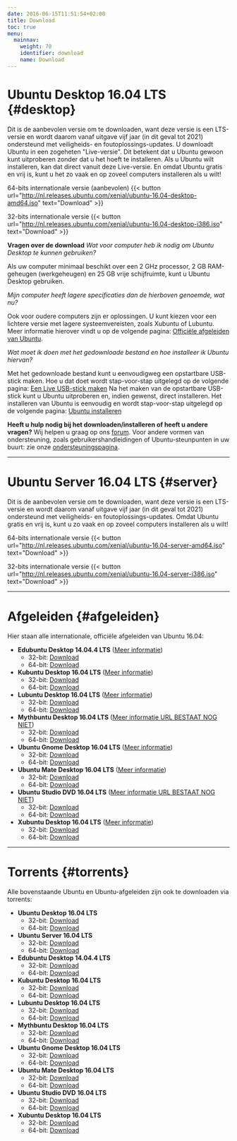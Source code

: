 ```yaml
---
date: 2016-06-15T11:51:54+02:00
title: Download
toc: true
menu:
  mainnav:
    weight: 70
    identifier: download
    name: Download
---
```


# Ubuntu Desktop 16.04 LTS {#desktop}
Dit is de aanbevolen versie om te downloaden, want deze versie is een LTS-versie en wordt daarom vanaf uitgave vijf jaar (in dit geval tot 2021) ondersteund met veiligheids- en foutoplossings-updates.
U downloadt Ubuntu in een zogeheten "Live-versie". Dit betekent dat u Ubuntu gewoon kunt uitproberen zonder dat u het hoeft te installeren. Als u Ubuntu wilt installeren, kan dat direct vanuit deze Live-versie. En omdat Ubuntu gratis en vrij is, kunt u het zo vaak en op zoveel computers installeren als u wilt!


64-bits internationale versie (aanbevolen) {{< button url="http://nl.releases.ubuntu.com/xenial/ubuntu-16.04-desktop-amd64.iso" text="Download" >}}

32-bits internationale versie {{< button url="http://nl.releases.ubuntu.com/xenial/ubuntu-16.04-desktop-i386.iso" text="Download" >}}

**Vragen over de download**
_Wat voor computer heb ik nodig om Ubuntu Desktop te kunnen gebruiken?_

Als uw computer minimaal beschikt over een 2 GHz processor, 2 GB RAM-geheugen (werkgeheugen) en 25 GB vrije schijfruimte, kunt u Ubuntu Desktop gebruiken.

_Mijn computer heeft lagere specificaties dan de hierboven genoemde, wat nu?_

Ook voor oudere computers zijn er oplossingen. U kunt kiezen voor een lichtere versie met lagere systeemvereisten, zoals Xubuntu of Lubuntu. Meer informatie hierover vindt u op de volgende pagina: [Officiële afgeleiden van Ubuntu](/afgeleiden).

_Wat moet ik doen met het gedownloade bestand en hoe installeer ik Ubuntu hiervan?_

Met het gedownloade bestand kunt u eenvoudigweg een opstartbare USB-stick maken. Hoe u dat doet wordt stap-voor-stap uitgelegd op de volgende pagina: [Een Live USB-stick maken](http://wiki.ubuntu-nl.org/InstallatieLiveUSB)
Na het maken van de opstartbare USB-stick kunt u Ubuntu uitproberen en, indien gewenst, direct installeren. Het installeren van Ubuntu is eenvoudig en wordt stap-voor-stap uitgelegd op de volgende pagina: [Ubuntu installeren](http://wiki.ubuntu-nl.org/InstallatieDesktop)

**Heeft u hulp nodig bij het downloaden/installeren of heeft u andere vragen?**
Wij helpen u graag op ons [forum](https://forum.ubuntu-nl.org/). Voor andere vormen van ondersteuning, zoals gebruikershandleidingen of Ubuntu-steunpunten in uw buurt: zie onze [ondersteuningspagina](/ondersteuning).

-----
# Ubuntu Server 16.04 LTS {#server}
Dit is de aanbevolen versie om te downloaden, want deze versie is een LTS-versie en wordt daarom vanaf uitgave vijf jaar (in dit geval tot 2021) ondersteund met veiligheids- en foutoplossings-updates.
Omdat Ubuntu gratis en vrij is, kunt u zo vaak en op zoveel computers installeren als u wilt!

64-bits internationale versie {{< button url="http://nl.releases.ubuntu.com/xenial/ubuntu-16.04-server-amd64.iso" text="Download" >}}

32-bits internationale versie {{< button url="http://nl.releases.ubuntu.com/xenial/ubuntu-16.04-server-i386.iso" text="Download" >}}

-----
# Afgeleiden {#afgeleiden}
Hier staan alle internationale, officiële afgeleiden van Ubuntu 16.04:

- **Edubuntu Desktop 14.04.4 LTS** ([Meer informatie](/edubuntu))
  - 32-bit: [Download](http://cdimage.ubuntu.com/edubuntu/releases/14.04.4/release/edubuntu-14.04.4-dvd-i386.iso)
  - 64-bit: [Download](http://cdimage.ubuntu.com/edubuntu/releases/14.04.4/release/edubuntu-14.04.4-dvd-amd64.iso)
- **Kubuntu Desktop 16.04 LTS** ([Meer informatie](/kubuntu))
  - 32-bit: [Download](http://cdimage.ubuntu.com/kubuntu/releases/16.04/release/kubuntu-16.04-desktop-i386.iso)
  - 64-bit: [Download](http://cdimage.ubuntu.com/kubuntu/releases/16.04/release/kubuntu-16.04-desktop-amd64.iso)
- **Lubuntu Desktop 16.04 LTS** ([Meer informatie](/lubuntu))
  - 32-bit: [Download](http://cdimage.ubuntu.com/lubuntu/releases/16.04/release/lubuntu-16.04-desktop-i386.iso)
  - 64-bit: [Download](http://cdimage.ubuntu.com/lubuntu/releases/16.04/release/lubuntu-16.04-desktop-amd64.iso)
- **Mythbuntu Desktop 16.04 LTS** ([Meer informatie URL BESTAAT NOG NIET](/mythbuntu))
  - 32-bit: [Download](http://cdimage.ubuntu.com/mythbuntu/releases/16.04/release/mythbuntu-16.04-desktop-i386.iso)
  - 64-bit: [Download](http://cdimage.ubuntu.com/mythbuntu/releases/16.04/release/mythbuntu-16.04-desktop-amd64.iso)
- **Ubuntu Gnome Desktop 16.04 LTS** ([Meer informatie](/ubuntu-gnome))
  - 32-bit: [Download](http://cdimage.ubuntu.com/ubuntu-gnome/releases/16.04/release/ubuntu-gnome-16.04-desktop-i386.iso)
  - 64-bit: [Download](http://cdimage.ubuntu.com/ubuntu-gnome/releases/16.04/release/ubuntu-gnome-16.04-desktop-amd64.iso)
- **Ubuntu Mate Desktop 16.04 LTS** ([Meer informatie](/ubuntu-mate))
  - 32-bit: [Download](http://cdimage.ubuntu.com/ubuntu-mate/releases/16.04/release/ubuntu-mate-16.04-desktop-i386.iso)
  - 64-bit: [Download](http://cdimage.ubuntu.com/ubuntu-mate/releases/16.04/release/ubuntu-mate-16.04-desktop-amd64.iso)
- **Ubuntu Studio DVD 16.04 LTS** ([Meer informatie URL BESTAAT NOG NIET](/ubuntu-studio))
  - 32-bit: [Download](http://cdimage.ubuntu.com/ubuntustudio/releases/16.04/release/ubuntustudio-16.04-dvd-i386.iso)
  - 64-bit: [Download](http://cdimage.ubuntu.com/ubuntustudio/releases/16.04/release/ubuntustudio-16.04-dvd-amd64.iso)
- **Xubuntu Desktop 16.04 LTS** ([Meer informatie](/xubuntu))
  - 32-bit: [Download](http://cdimage.ubuntu.com/xubuntu/releases/16.04/release/xubuntu-16.04-desktop-i386.iso)
  - 64-bit: [Download](http://cdimage.ubuntu.com/xubuntu/releases/16.04/release/xubuntu-16.04-desktop-amd64.iso)

-----
# Torrents {#torrents}

Alle bovenstaande Ubuntu en Ubuntu-afgeleiden zijn ook te downloaden via torrents:

- **Ubuntu Desktop 16.04 LTS**
  - 32-bit: [Download](http://nl.releases.ubuntu.com/xenial/ubuntu-16.04-desktop-i386.iso.torrent)
  - 64-bit: [Download](http://nl.releases.ubuntu.com/xenial/ubuntu-16.04-desktop-amd64.iso.torrent)
- **Ubuntu Server 16.04 LTS**
  - 32-bit: [Download](http://nl.releases.ubuntu.com/xenial/ubuntu-16.04-server-i386.iso.torrent)
  - 64-bit: [Download](http://nl.releases.ubuntu.com/xenial/ubuntu-16.04-server-amd64.iso.torrent)
- **Edubuntu Desktop 14.04.4 LTS**
  - 32-bit: [Download](http://cdimage.ubuntu.com/edubuntu/releases/14.04.4/release/edubuntu-14.04.4-dvd-i386.iso.torrent)
  - 64-bit: [Download](http://cdimage.ubuntu.com/edubuntu/releases/14.04.4/release/edubuntu-14.04.4-dvd-amd64.iso.torrent)
- **Kubuntu Desktop 16.04 LTS**
  - 32-bit: [Download](http://cdimage.ubuntu.com/kubuntu/releases/16.04/release/kubuntu-16.04-desktop-i386.iso.torrent)
  - 64-bit: [Download](http://cdimage.ubuntu.com/kubuntu/releases/16.04/release/kubuntu-16.04-desktop-amd64.iso.torrent)
- **Lubuntu Desktop 16.04 LTS**
  - 32-bit: [Download](http://cdimage.ubuntu.com/lubuntu/releases/16.04/release/lubuntu-16.04-desktop-i386.iso.torrent)
  - 64-bit: [Download](http://cdimage.ubuntu.com/lubuntu/releases/16.04/release/lubuntu-16.04-desktop-amd64.iso.torrent)
- **Mythbuntu Desktop 16.04 LTS**
  - 32-bit: [Download](http://cdimage.ubuntu.com/mythbuntu/releases/16.04/release/mythbuntu-16.04-desktop-i386.iso.torrent)
  - 64-bit: [Download](http://cdimage.ubuntu.com/mythbuntu/releases/16.04/release/mythbuntu-16.04-desktop-amd64.iso.torrent)
- **Ubuntu Gnome Desktop 16.04 LTS**
  - 32-bit: [Download](http://cdimage.ubuntu.com/ubuntu-gnome/releases/16.04/release/ubuntu-gnome-16.04-desktop-i386.iso.torrent)
  - 64-bit: [Download](http://cdimage.ubuntu.com/ubuntu-gnome/releases/16.04/release/ubuntu-gnome-16.04-desktop-amd64.iso.torrent)
- **Ubuntu Mate Desktop 16.04 LTS**
  - 32-bit: [Download](http://cdimage.ubuntu.com/ubuntu-mate/releases/16.04/release/ubuntu-mate-16.04-desktop-i386.iso.torrent)
  - 64-bit: [Download](http://cdimage.ubuntu.com/ubuntu-mate/releases/16.04/release/ubuntu-mate-16.04-desktop-amd64.iso.torrent)
- **Ubuntu Studio DVD 16.04 LTS**
  - 32-bit: [Download](http://cdimage.ubuntu.com/ubuntustudio/releases/16.04/release/ubuntustudio-16.04-dvd-i386.iso.torrent)
  - 64-bit: [Download](http://cdimage.ubuntu.com/ubuntustudio/releases/16.04/release/ubuntustudio-16.04-dvd-amd64.iso.torrent)
- **Xubuntu Desktop 16.04 LTS**
  - 32-bit: [Download](http://cdimage.ubuntu.com/xubuntu/releases/16.04/release/xubuntu-16.04-desktop-i386.iso.torrent)
  - 64-bit: [Download](http://cdimage.ubuntu.com/xubuntu/releases/16.04/release/xubuntu-16.04-desktop-amd64.iso.torrent)
